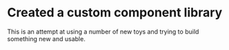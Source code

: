 # Created a custom component library

This is an attempt at using a number of new toys and trying to build something new and usable.
